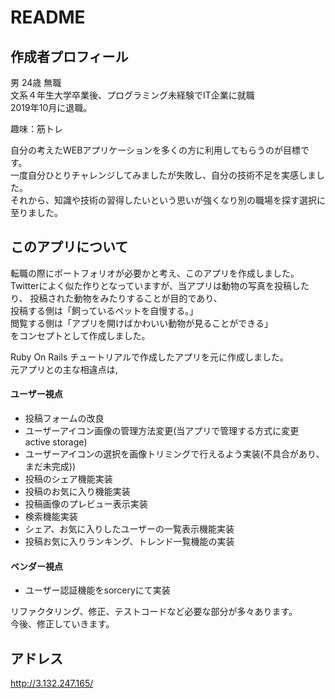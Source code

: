 # README

## 作成者プロフィール
男 24歳 無職    
文系４年生大学卒業後、プログラミング未経験でIT企業に就職    
2019年10月に退職。  
    
趣味：筋トレ    
    
自分の考えたWEBアプリケーションを多くの方に利用してもらうのが目標です。   
一度自分ひとりチャレンジしてみましたが失敗し、自分の技術不足を実感しました。    
それから、知識や技術の習得したいという思いが強くなり別の職場を探す選択に至りました。    

## このアプリについて
転職の際にポートフォリオが必要かと考え、このアプリを作成しました。
Twitterによく似た作りとなっていますが、当アプリは動物の写真を投稿したり、
投稿された動物をみたりすることが目的であり、    
投稿する側は「飼っているペットを自慢する。」    
閲覧する側は「アプリを開けばかわいい動物が見ることができる」    
をコンセプトとして作成しました。    
    
Ruby On Rails チュートリアルで作成したアプリを元に作成しました。    
元アプリとの主な相違点は,

#### ユーザー視点
- 投稿フォームの改良
- ユーザーアイコン画像の管理方法変更(当アプリで管理する方式に変更 active storage)
- ユーザーアイコンの選択を画像トリミングで行えるよう実装(不具合があり、まだ未完成))
- 投稿のシェア機能実装
- 投稿のお気に入り機能実装
- 投稿画像のプレビュー表示実装
- 検索機能実装
- シェア、お気に入りしたユーザーの一覧表示機能実装
- 投稿お気に入りランキング、トレンド一覧機能の実装

#### ベンダー視点
- ユーザー認証機能をsorceryにて実装
    
リファクタリング、修正、テストコードなど必要な部分が多々あります。  
今後、修正していきます。

## アドレス
http://3.132.247.165/